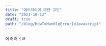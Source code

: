 ```yaml
---
title: "에러처리에 대한 고민"
date: "2021-10-12"
draft: true
path: "/blog/howToHandleErrorInJavascript"
---
```


에러러ㅓㄹ
